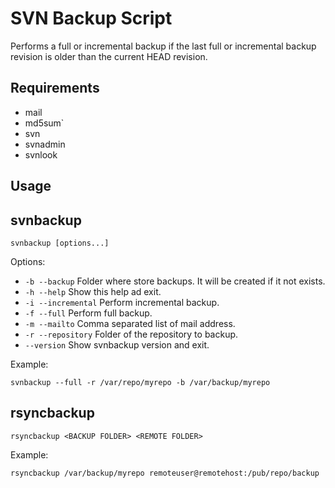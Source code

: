 # SVN Backup Script

Performs a full or incremental backup if the last full or incremental backup revision is older than the current HEAD revision.

## Requirements

- mail
- md5sum`
- svn
- svnadmin
- svnlook

## Usage

## svnbackup

    svnbackup [options...]

Options:

- `-b --backup`             Folder where store backups. It will be created if it not exists.
- `-h --help`               Show this help ad exit.
- `-i --incremental`        Perform incremental backup.
- `-f --full`               Perform full backup.
- `-m --mailto`             Comma separated list of mail address.
- `-r --repository`         Folder of the repository to backup.
- `--version`               Show svnbackup version and exit.

Example:

    svnbackup --full -r /var/repo/myrepo -b /var/backup/myrepo

## rsyncbackup

    rsyncbackup <BACKUP FOLDER> <REMOTE FOLDER>

Example:

    rsyncbackup /var/backup/myrepo remoteuser@remotehost:/pub/repo/backup
